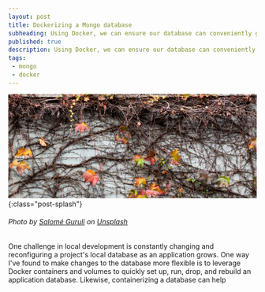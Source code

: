 ```yaml
---
layout: post
title: Dockerizing a Mongo database
subheading: Using Docker, we can ensure our database can conveniently grow and change with our application in a local development environment.
published: true
description: Using Docker, we can ensure our database can conveniently grow and change with our application in a local development environment.
tags: 
 - mongo
 - docker 
---
```


![Vines](/assets/img/docker-mdb/splash.jpg){:class="post-splash"}
###### Photo by [Salomé Guruli](https://unsplash.com/@sguruli?utm_source=unsplash&amp;utm_medium=referral&amp;utm_content=creditCopyText) on [Unsplash](https://unsplash.com/s/photos/vines?utm_source=unsplash&amp;utm_medium=referral&amp;utm_content=creditCopyText)


One challenge in local development is constantly changing and reconfiguring a project's local database as an application grows. One way I've found to make changes to the database more flexible is to leverage Docker containers and volumes to quickly set up, run, drop, and rebuild an application database. Likewise, containerizing a database can help
